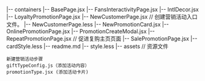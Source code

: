 |-- containers
    |-- BasePage.jsx
    |-- FansInteractivityPage.jsx
    |-- IntlDecor.jsx
    |-- LoyaltyPromotionPage.jsx
    |-- NewCustomerPage.jsx                                 // 创建营销活动入口文件。
    |-- NewCustomerPage.less
    |-- NewPromotionCard.jsx
    |-- OnlinePromotionPage.jsx
    |-- PromotionCreateModal.jsx
    |-- RepeatPromotionPage.jsx                             // 促进复购主页页面
    |-- SalePromotionPage.jsx
    |-- cardStyle.less
    |-- readme.md
    |-- style.less
    |-- assets                                              // 资源文件
```
新建营销活动步骤
giftTypeConfig.js（添加活动内容）
promotionType.jsx (添加活动卡片)